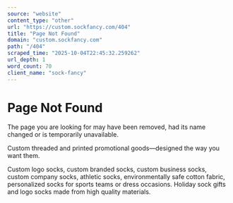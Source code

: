```yaml
---
source: "website"
content_type: "other"
url: "https://custom.sockfancy.com/404"
title: "Page Not Found"
domain: "custom.sockfancy.com"
path: "/404"
scraped_time: "2025-10-04T22:45:32.259262"
url_depth: 1
word_count: 70
client_name: "sock-fancy"
---
```


# Page Not Found

The page you are looking for may have been removed, had its name changed or is temporarily unavailable.

Custom threaded and printed promotional goods—designed the way you want them.

Custom logo socks, custom branded socks, custom business socks, custom company socks, athletic socks, environmentally safe cotton fabric, personalized socks for sports teams or dress occasions. Holiday sock gifts and logo socks made from high quality materials.